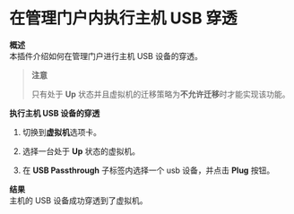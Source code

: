 # 在管理门户内执行主机 USB 穿透

**概述**<br/>
本插件介绍如何在管理门户进行主机 USB 设备的穿透。


> **注意**
>
> 只有处于 **Up** 状态并且虚拟机的迁移策略为**不允许迁移**时才能实现该功能。

**执行主机 USB 设备的穿透**

1. 切换到**虚拟机**选项卡。

2. 选择一台处于 **Up** 状态的虚拟机。

3. 在 **USB Passthrough** 子标签内选择一个 usb 设备，并点击 **Plug** 按钮。


**结果**<br/>
主机的 USB 设备成功穿透到了虚拟机。
